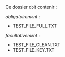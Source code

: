 Ce dossier doit contenir :

 _obligatoirement_ :
- TEST\_FILE\_FULL.TXT

_facultativement_ :
- TEST\_FILE\_CLEAN.TXT
- TEST\_FILE\_KEY.TXT
